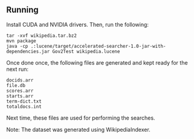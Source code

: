 Running
-------

Install CUDA and NVIDIA drivers. Then, run the following:

    tar -xvf wikipedia.tar.bz2
    mvn package
    java -cp .:lucene/target/accelerated-searcher-1.0-jar-with-dependencies.jar Gov2Test wikipedia.lucene

Once done once, the following files are generated and kept ready for the next run:

    docids.arr
    file.db
    scores.arr
    starts.arr
    term-dict.txt
    totaldocs.int

Next time, these files are used for performing the searches.

Note: The dataset was generated using WikipediaIndexer.
